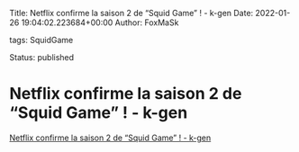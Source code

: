 Title: Netflix confirme la saison 2 de “Squid Game” ! - k-gen
Date: 2022-01-26 19:04:02.223684+00:00
Author: FoxMaSk 

tags: SquidGame

Status: published





# Netflix confirme la saison 2 de “Squid Game” ! - k-gen

[Netflix confirme la saison 2 de “Squid Game” ! - k-gen](https://k-gen.fr/netflix-confirme-la-saison-2-de-squid-game/)

